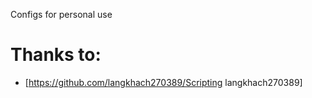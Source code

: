 Configs for personal use

# Thanks to:
* [https://github.com/langkhach270389/Scripting langkhach270389]